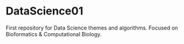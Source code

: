 DataScience01
=============
First repository for Data Science themes and algorithms. Focused on Bioformatics & Computational Biology.
